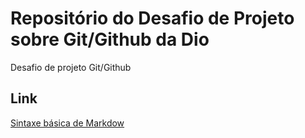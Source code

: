 # Repositório do Desafio de Projeto sobre Git/Github da Dio
Desafio de projeto Git/Github

## Link
[Sintaxe básica de Markdow](https://markdown.net.br/sintaxe-basica/)
